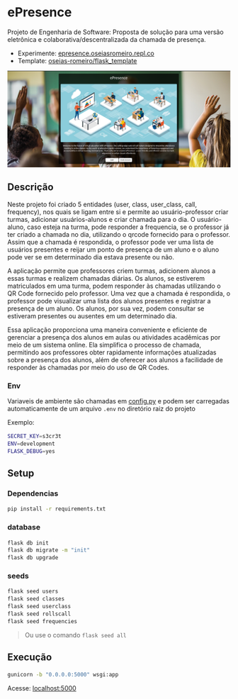 # ePresence

Projeto de Engenharia de Software: Proposta de solução para uma versão eletrônica e colaborativa/descentralizada da chamada de presença.

- Experimente: [epresence.oseiasromeiro.repl.co](https://epresence.oseiasromeiro.repl.co)
- Template: [oseias-romeiro/flask_template](https://github.com/oseias-romeiro/flask_template)

![screenshot](./static/media/screenshot.png)

## Descrição

Neste projeto foi criado 5 entidades (user, class, user_class, call, frequency), nos quais se ligam entre si e permite ao usuário-professor criar turmas, adicionar usuários-alunos e criar chamada para o dia. O usuário-aluno, caso esteja na turma, pode responder a frequencia, se o professor já ter criado a chamada no dia, utilizando o qrcode fornecido para o professor. Assim que a chamada é respondida, o professor pode ver uma lista de usuários presentes e reijar um ponto de presença de um aluno e o aluno pode ver se em determinado dia estava presente ou não.

A aplicação permite que professores criem turmas, adicionem alunos a essas turmas e realizem chamadas diárias. Os alunos, se estiverem matriculados em uma turma, podem responder às chamadas utilizando o QR Code fornecido pelo professor. Uma vez que a chamada é respondida, o professor pode visualizar uma lista dos alunos presentes e registrar a presença de um aluno. Os alunos, por sua vez, podem consultar se estiveram presentes ou ausentes em um determinado dia.

Essa aplicação proporciona uma maneira conveniente e eficiente de gerenciar a presença dos alunos em aulas ou atividades acadêmicas por meio de um sistema online. Ela simplifica o processo de chamada, permitindo aos professores obter rapidamente informações atualizadas sobre a presença dos alunos, além de oferecer aos alunos a facilidade de responder às chamadas por meio do uso de QR Codes.

### Env
Variaveis de ambiente são chamadas em [config.py](./config.py) e podem ser carregadas automaticamente de um arquivo `.env` no diretório raiz do projeto

Exemplo:
```sh
SECRET_KEY=s3cr3t
ENV=development
FLASK_DEBUG=yes
```

## Setup


### Dependencias
```sh
pip install -r requirements.txt
```

### database
```sh
flask db init
flask db migrate -m "init"
flask db upgrade
```

### seeds
```sh
flask seed users
flask seed classes
flask seed userclass
flask seed rollscall
flask seed frequencies
```
> Ou use o comando `flask seed all`

## Execução 

```sh
gunicorn -b "0.0.0.0:5000" wsgi:app
```

Acesse: [localhost:5000](http://localhost:5000)
